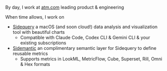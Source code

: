 By day, I work at [atm.com](https://atm.com) leading product & engineering

When time allows, I work on
  - [Sidequery](https://sidequery.dev/) a macOS (and soon cloud!) data analysis and visualization tool with beautiful charts
    - Compatible with Claude Code, Codex CLI & Gemini CLI & your existing subscriptions
  - [Sidemantic](https://github.com/sidequery/sidemantic) an complimentary semantic layer for Sidequery to define reusable metrics
    - Supports metrics in LookML, MetricFlow, Cube, Superset, Rill, Omni & Hex formats
